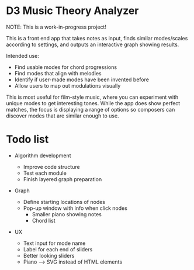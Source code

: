 # D3 Music Theory Analyzer
NOTE: This is a work-in-progress project!

This is a front end app that takes notes as input, finds similar modes/scales according to settings, and outputs an interactive graph showing results.

Intended use:
* Find usable modes for chord progressions
* Find modes that align with melodies
* Identify if user-made modes have been invented before
* Allow users to map out modulations visually

This is most useful for film-style music, where you can experiment with unique modes to get interesting tones. While the app does show perfect matches, the focus is displaying a range of options so composers can discover modes that are similar enough to use.

# Todo list
* Algorithm development
  * Improve code structure
  * Test each module
  * Finish layered graph preparation

* Graph
  * Define starting locations of nodes
  * Pop-up window with info when click nodes
    * Smaller piano showing notes
    * Chord list

* UX
  * Text input for mode name
  * Label for each end of sliders
  * Better looking sliders
  * Piano --> SVG instead of HTML elements

